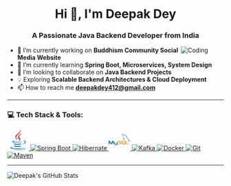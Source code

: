 <h1 align="center">Hi 👋, I'm Deepak Dey</h1>
<h3 align="center">A Passionate Java Backend Developer from India</h3>

<img align="right" alt="Coding" width="100" src="https://media2.giphy.com/media/v1.Y2lkPTZjMDliOTUycXlvaTZsdzEzazJ0NHZkNGxvamR4NGh6eDZkb29lYTRtMHVhM2lnaCZlcD12MV9naWZzX3NlYXJjaCZjdD1n/2IudUHdI075HL02Pkk/source.gif">

- 🔭 I’m currently working on **Buddhism Community Social Media Website**  
- 🌱 I’m currently learning **Spring Boot, Microservices, System Design**  
- 👯 I’m looking to collaborate on **Java Backend Projects**  
- 💡 Exploring **Scalable Backend Architectures & Cloud Deployment**  
- 📫 How to reach me **deepakdey412@gmail.com**  

---

<h3 align="left">💻 Tech Stack & Tools:</h3>

<p align="left">
  <a href="https://www.java.com/" target="_blank" rel="noreferrer">
    <img src="https://raw.githubusercontent.com/devicons/devicon/master/icons/java/java-original.svg" alt="Java" width="50" height="50"/>
  </a>
  <a href="https://spring.io/projects/spring-boot" target="_blank" rel="noreferrer">
    <img src="https://www.vectorlogo.zone/logos/springio/springio-icon.svg" alt="Spring Boot" width="50" height="50"/>
  </a>
  <a href="https://hibernate.org/" target="_blank" rel="noreferrer">
    <img src="https://www.vectorlogo.zone/logos/hibernate/hibernate-icon.svg" alt="Hibernate" width="50" height="50"/>
  </a>
  <a href="https://www.mysql.com/" target="_blank" rel="noreferrer">
    <img src="https://raw.githubusercontent.com/devicons/devicon/master/icons/mysql/mysql-original-wordmark.svg" alt="MySQL" width="50" height="50"/>
  </a>
  <a href="https://kafka.apache.org/" target="_blank" rel="noreferrer">
    <img src="https://www.vectorlogo.zone/logos/apache_kafka/apache_kafka-icon.svg" alt="Kafka" width="50" height="50"/>
  </a>
  <a href="https://www.docker.com/" target="_blank" rel="noreferrer">
    <img src="https://www.vectorlogo.zone/logos/docker/docker-icon.svg" alt="Docker" width="50" height="50"/>
  </a>
  <a href="https://git-scm.com/" target="_blank" rel="noreferrer">
    <img src="https://www.vectorlogo.zone/logos/git-scm/git-scm-icon.svg" alt="Git" width="50" height="50"/>
  </a>
  <a href="https://maven.apache.org/" target="_blank" rel="noreferrer">
    <img src="https://www.vectorlogo.zone/logos/apache_maven/apache_maven-ar21.svg" alt="Maven" width="80" height="50"/>
  </a>
</p>

---

<p>
  <img align="center" src="https://github-readme-stats.vercel.app/api?username=deepakdey412&show_icons=true&locale=en&theme=dark" alt="Deepak's GitHub Stats" />
</p>
